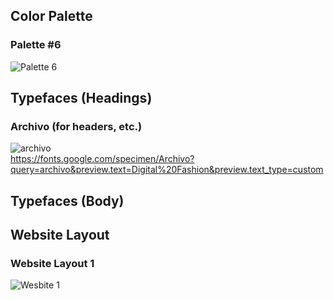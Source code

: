 ## Color Palette
### Palette #6
![Palette 6](https://i.pinimg.com/564x/f0/7b/e5/f07be5f07f2b3bc09debfaaa5b733ce9.jpg)

## Typefaces (Headings)
### Archivo (for headers, etc.)
![archivo](https://assets.awwwards.com/awards/gallery/2021/08/archivo.jpg)\
https://fonts.google.com/specimen/Archivo?query=archivo&preview.text=Digital%20Fashion&preview.text_type=custom

## Typefaces (Body)


## Website Layout
### Website Layout 1
![Wesbite 1](https://marketplace.canva.com/EAEvfbYJlLs/1/0/1600w/canva-light-blue-simple-light-app-download-website-uKwx5OKtXZU.jpg)
